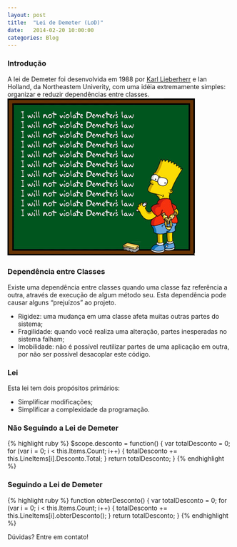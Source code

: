 ```yaml
---
layout: post
title:  "Lei de Demeter (LoD)"
date:   2014-02-20 10:00:00
categories: Blog
---
```


<h3>Introdução</h3>
A lei de Demeter foi desenvolvida em 1988 por <a href="http://en.wikipedia.org/wiki/Karl_Lieberherr" target="_blank">Karl Lieberherr</a> e Ian Holland, da Northeastem Univerity, com uma idéia extremamente simples: organizar e reduzir dependências entre classes.

<img src="/img/posts/demeter.png" />

<h3>Dependência entre Classes</h3>
Existe uma dependência entre classes quando uma classe faz referência a outra, através de execução de algum método seu. Esta dependência pode causar alguns “prejuízos” ao projeto.

* Rigidez: uma mudança em uma classe afeta muitas outras partes do sistema;
* Fragilidade: quando você realiza uma alteração, partes inesperadas no sistema falham;
* Imobilidade: não é possível reutilizar partes de uma aplicação em outra, por não ser possível desacoplar este código.

<h3>Lei</h3>
Esta lei tem dois propósitos primários:

  * Simplificar modificações;
  * Simplificar a complexidade da programação.

<h3>Não Seguindo a Lei de Demeter</h3>
 {% highlight ruby %}
$scope.desconto = function() {
  var totalDesconto = 0;
	for (var i = 0; i < this.Items.Count; i++) {
		totalDesconto += this.LineItems[i].Desconto.Total;
	}
	return totalDesconto;
}
{% endhighlight %}

<h3>Seguindo a Lei de Demeter</h3>
{% highlight ruby %}
function obterDesconto() {
	var totalDesconto = 0;
	for (var i = 0; i < this.Items.Count; i++) {
		totalDesconto += this.LineItems[i].obterDesconto();
	}
	return totalDesconto;
}
{% endhighlight %}

Dúvidas? Entre em contato!
